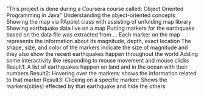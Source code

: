 "This project is done during a Coursera course called: Object Oriented Programming in Java"
Understanding the object-oriented concepts
Showing the map via PApplet class with assisting of unfolding map library
Showing earthquake data live on a map
Putting markers for the earthquake based on the data file was extracted from ...
Each marker on the map represents the information about its magnitude, depth, exact location
The shape, size, and color of the markers indicate the size of magnitude and they also show the recent earthquakes happen throughout the world
Adding some interactivity like responding to mouse movement and mouse clicks
Result1: A list of earthquakes happen on land and in the ocean with their numbers
Result2: Hovering over the markers: shows the information related to that marker
Result3: Clicking on a specific marker: Shows the markers(cities) effected by that earthquake and hide the others
